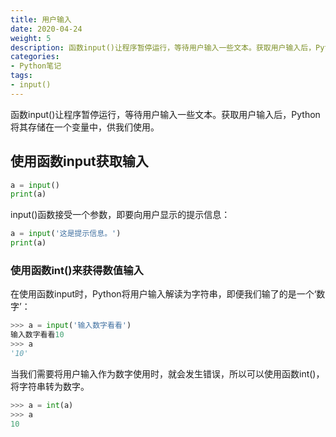```yaml
---
title: 用户输入
date: 2020-04-24
weight: 5
description: 函数input()让程序暂停运行，等待用户输入一些文本。获取用户输入后，Python将其存储在一个变量中，供我们使用。
categories:
- Python笔记
tags:
- input()
---
```

函数input()让程序暂停运行，等待用户输入一些文本。获取用户输入后，Python将其存储在一个变量中，供我们使用。
## 使用函数input获取输入

```python
a = input()
print(a)
```
input()函数接受一个参数，即要向用户显示的提示信息：
```python
a = input('这是提示信息。')
print(a)
```

### 使用函数int()来获得数值输入
在使用函数input时，Python将用户输入解读为字符串，即便我们输了的是一个‘数字’：

```python
>>> a = input('输入数字看看')
输入数字看看10
>>> a
'10'
```
当我们需要将用户输入作为数字使用时，就会发生错误，所以可以使用函数int()，将字符串转为数字。

```python
>>> a = int(a)
>>> a
10
```
